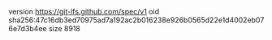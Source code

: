 version https://git-lfs.github.com/spec/v1
oid sha256:47c16db3ed70975ad7a192ac2b016238e926b0565d22e1d4002eb076e7d3b4ee
size 8918
